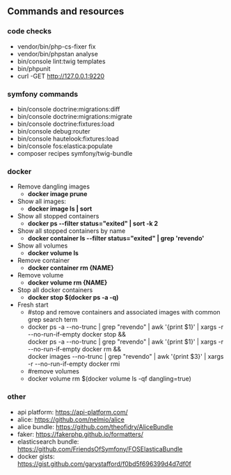 ## Commands and resources

### code checks

- vendor/bin/php-cs-fixer fix
- vendor/bin/phpstan analyse
- bin/console lint:twig templates
- bin/phpunit
- curl -GET http://127.0.0.1:9220

### symfony commands

- bin/console doctrine:migrations:diff
- bin/console doctrine:migrations:migrate
- bin/console doctrine:fixtures:load
- bin/console debug:router
- bin/console hautelook:fixtures:load
- bin/console fos:elastica:populate
- composer recipes symfony/twig-bundle

### docker

- Remove dangling images
    - **docker image prune**
- Show all images:
    - **docker image ls | sort**
- Show all stopped containers
    - **docker ps --filter status="exited" | sort -k 2**
- Show all stopped containers by name
    - **docker container ls --filter status="exited" | grep 'revendo'**
- Show all volumes
    - **docker volume ls**
- Remove container
    - **docker container rm {NAME}**
- Remove volume
    - **docker volume rm {NAME}**
- Stop all docker containers
    - **docker stop $(docker ps -a -q)**
- Fresh start
    - #stop and remove containers and associated images with common grep search term
    - docker ps -a --no-trunc | grep "revendo" | awk '{print $1}' | xargs -r --no-run-if-empty docker stop && \
      docker ps -a --no-trunc | grep "revendo" | awk '{print $1}' | xargs -r --no-run-if-empty docker rm && \
      docker images --no-trunc | grep "revendo" | awk '{print $3}' | xargs -r --no-run-if-empty docker rmi
    - #remove volumes
    - docker volume rm $(docker volume ls -qf dangling=true)

### other

- api platform: https://api-platform.com/
- alice: https://github.com/nelmio/alice
- alice bundle: https://github.com/theofidry/AliceBundle
- faker: https://fakerphp.github.io/formatters/
- elasticsearch bundle: https://github.com/FriendsOfSymfony/FOSElasticaBundle
- docker gists: https://gist.github.com/garystafford/f0bd5f696399d4d7df0f

